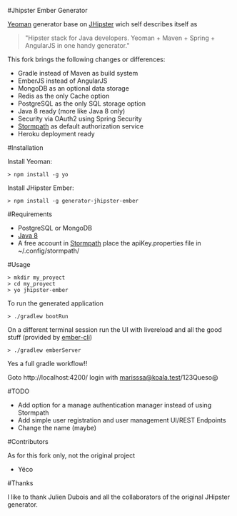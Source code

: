#Jhipster Ember Generator

[Yeoman](http://yeoman.io/) generator base on [JHipster](http://jhipster.github.io/) wich self describes itself as

> "Hipster stack for Java developers. Yeoman + Maven + Spring + AngularJS in one handy generator."

This fork brings the following changes or differences:

* Gradle instead of Maven as build system
* EmberJS instead of AngularJS
* MongoDB as an optional data storage
* Redis as the only Cache option
* PostgreSQL as the only SQL storage option
* Java 8 ready (more like Java 8 only)
* Security via OAuth2 using Spring Security
* [Stormpath](http://stormpath.com) as default authorization service
* Heroku deployment ready

#Installation

Install Yeoman:

```> npm install -g yo```

Install JHipster Ember:

```> npm install -g generator-jhipster-ember```

#Requirements

* PostgreSQL or MongoDB
* [Java 8](http://www.oracle.com/technetwork/java/javase/downloads/jdk8-downloads-2133151.html)
* A free account in [Stormpath](http://stormpath.com) place the apiKey.properties file in ~/.config/stormpath/

#Usage

```
> mkdir my_proyect
> cd my_proyect
> yo jhipster-ember
```

To run the generated application

```> ./gradlew bootRun```

On a different terminal session run the UI with livereload and all the good stuff (provided by [ember-cli](https://github.com/stefanpenner/ember-cli))

```> ./gradlew emberServer```

Yes a full gradle workflow!!

Goto http://localhost:4200/ login with marisssa@koala.test/123Queso@

#TODO

* Add option for a manage authentication manager instead of using Stormpath
* Add simple user registration and user management UI/REST Endpoints
* Change the name (maybe)

#Contributors

As for this fork only, not the original project

* Yëco

#Thanks

I like to thank Julien Dubois and all the collaborators of the original JHipster generator.
